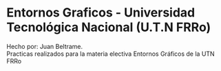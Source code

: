 <h1>Entornos Graficos - Universidad Tecnológica Nacional (U.T.N FRRo)</h1>
<p>
Hecho por: Juan Beltrame.<br>
Practicas realizados para la materia electiva Entornos Gráficos de la UTN FRRo
</p>



